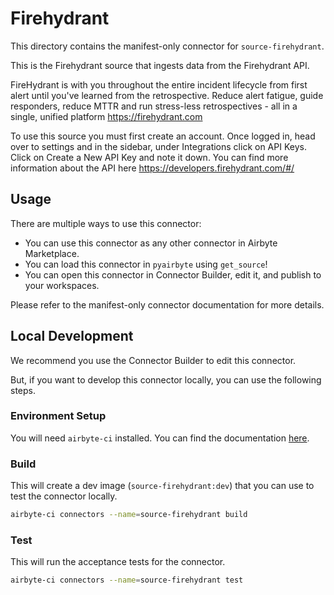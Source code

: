 # Firehydrant
This directory contains the manifest-only connector for `source-firehydrant`.

This is the Firehydrant source that ingests data from the Firehydrant API.

FireHydrant is with you throughout the entire incident lifecycle from first alert until you&#39;ve learned from the retrospective. Reduce alert fatigue, guide responders, reduce MTTR and run stress-less retrospectives - all in a single, unified platform https://firehydrant.com

To use this source you must first create an account. Once logged in, head over to settings and in the sidebar, under Integrations click on API Keys. Click on Create a New API Key and note it down. 
You can find more information about the API here https://developers.firehydrant.com/#/

## Usage
There are multiple ways to use this connector:
- You can use this connector as any other connector in Airbyte Marketplace.
- You can load this connector in `pyairbyte` using `get_source`!
- You can open this connector in Connector Builder, edit it, and publish to your workspaces.

Please refer to the manifest-only connector documentation for more details.

## Local Development
We recommend you use the Connector Builder to edit this connector.

But, if you want to develop this connector locally, you can use the following steps.

### Environment Setup
You will need `airbyte-ci` installed. You can find the documentation [here](airbyte-ci).

### Build
This will create a dev image (`source-firehydrant:dev`) that you can use to test the connector locally.
```bash
airbyte-ci connectors --name=source-firehydrant build
```

### Test
This will run the acceptance tests for the connector.
```bash
airbyte-ci connectors --name=source-firehydrant test
```

